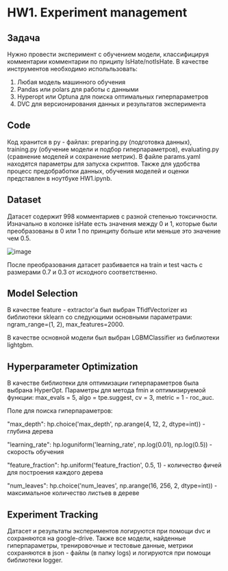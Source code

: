 # HW1. Experiment management
## Задача
Нужно провести эксперимент с обучением модели, классифицируя комментарии комментарии по приципу IsHate/notIsHate. В качестве инструментов необходимо испольльзовать:
1) Любая модель машинного обучения
2) Pandas или polars для работы с данными
3) Hyperopt или Optuna для поиска оптимальных гиперпараметров
4) DVC для версионирования данных и результатов эксперимента

## Code
Код хранится в py - файлах: preparing.py (подготовка данных), training.py (обучение модели и подбор гиперпараметров), evaluating.py (сравнение моделей и сохранение метрик). В файле params.yaml находятся параметры для запуска скриптов. Также для удобства процесс предобработки данных, обучения моделей и оценки представлен в ноутбуке HW1.ipynb.

## Dataset
Датасет содержит 998 комментариев с разной степенью токсичности. 
Изначально в колонке isHate есть значения между 0 и 1, которые были преобразованы в 0 или 1 по принципу больше или меньше это значение чем 0.5.

![image](https://github.com/Mostovik71/dlframe/assets/56130198/0a50af5b-3643-4ae0-a8bf-e8d8c085418d)

После преобразования датасет разбивается на train и test часть с размерами 0.7 и 0.3 от исходного соответственно.

## Model Selection
В качестве feature - extractor'а был выбран TfidfVectorizer из библиотеки sklearn со следующими основными параметрами: ngram_range=(1, 2), max_features=2000.

В качестве основной модели был выбран LGBMClassifier из библиотеки lightgbm.

## Hyperparameter Optimization
В качестве библиотеки для оптимизации гиперпараметров была выбрана HyperOpt. Параметры для метода fmin и оптимизируемой функции: max_evals = 5, algo = tpe.suggest, cv = 3, metric = 1 - roc_auc.

Поле для поиска гиперпараметров: 

"max_depth": hp.choice('max_depth', np.arange(4, 12, 2, dtype=int)) - глубина дерева

"learning_rate": hp.loguniform('learning_rate', np.log(0.01), np.log(0.5)) - скорость обучения

"feature_fraction": hp.uniform('feature_fraction', 0.5, 1) - количество фичей для построения каждого дерева 

"num_leaves": hp.choice('num_leaves', np.arange(16, 256, 2, dtype=int)) - максимальное количество листьев в дереве

## Experiment Tracking
Датасет и результаты экспериментов логируются при помощи dvc и сохраняются на google-drive. Также все модели, найденные гиперпараметры, тренировочные и тестовые данные, метрики сохраняются в json - файлы (в папку logs) и логируются при помощи библиотеки logger.


